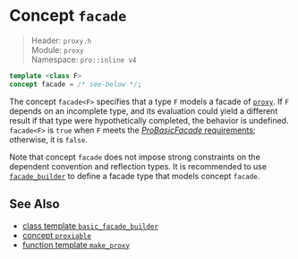 # Concept `facade`

> Header: `proxy.h`  
> Module: `proxy`  
> Namespace: `pro::inline v4`

```cpp
template <class F>
concept facade = /* see-below */;
```

The concept `facade<F>` specifies that a type `F` models a facade of [`proxy`](proxy/README.md). If `F` depends on an incomplete type, and its evaluation could yield a different result if that type were hypothetically completed, the behavior is undefined. `facade<F>` is `true` when `F` meets the [*ProBasicFacade* requirements](ProBasicFacade.md); otherwise, it is `false`.

Note that concept `facade` does not impose strong constraints on the dependent convention and reflection types. It is recommended to use [`facade_builder`](basic_facade_builder/README.md) to define a facade type that models concept `facade`.

## See Also

- [class template `basic_facade_builder`](basic_facade_builder/README.md)
- [concept `proxiable`](proxiable.md)
- [function template `make_proxy`](make_proxy.md)
